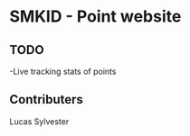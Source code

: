 # SMKID - Point website



## TODO

-Live tracking stats of points

## Contributers

Lucas Sylvester
